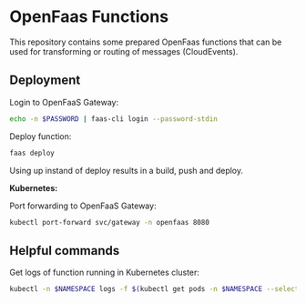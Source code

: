 # OpenFaas Functions

This repository contains some prepared OpenFaas functions that can be used for transforming or routing of messages (CloudEvents).

## Deployment

Login to OpenFaaS Gateway:
```bash
echo -n $PASSWORD | faas-cli login --password-stdin
```

Deploy function:
```bash
faas deploy
```
Using up instand of deploy results in a build, push and deploy.

**Kubernetes:**

Port forwarding to OpenFaaS Gateway:
```bash
kubectl port-forward svc/gateway -n openfaas 8080
```

## Helpful commands

Get logs of function running in Kubernetes cluster:
```bash
kubectl -n $NAMESPACE logs -f $(kubectl get pods -n $NAMESPACE --selector=faas_function=$FUNCTION_NAME --output=jsonpath={.items..metadata.name})
```
